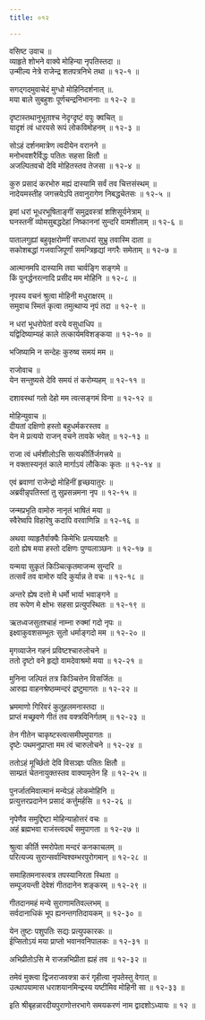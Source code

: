 ```yaml
---
title: ०१२

---
```

वसिष्ट उवाच ॥  
व्याहृते शोभने वाक्ये मोहिन्या नृपतिस्तदा ॥  
उन्मील्य नेत्रे राजेन्द्र शतपत्रनिभे तथा ॥ १२-१ ॥  
  
सगद्गदमुवाचेदं मुग्धो मोहिनिदर्शनात् ॥.  
मया बाले सुबहुशः पूर्णचन्द्रनिभाननाः ॥ १२-२ ॥  
  
दृष्टास्तथानुभूताश्च नेदृग्दृष्टं वपुः क्वचित् ॥  
यादृशं त्वं धारयसे रूपं लोकविमोहनम् ॥ १२-३ ॥  
  
सोऽहं दर्शनमात्रेण त्वदीयेन वरानने ॥  
मनोभवशरैर्विद्धः पतितः सहसा क्षितौ ॥  
अजल्पितवचो देवि मोहितस्तव तेजसा ॥ १२-४ ॥  
  
कुरु प्रसादं करभोरु मह्यं दास्यामि सर्वं तव चित्तसंस्थम् ॥  
नादेयमस्तीह जगत्त्रयेऽपि तवानुरागेण निबद्धचेतसः ॥ १२-५ ॥  
  
इमां धरां भूधरभूषिताङ्गीं समुद्रवस्त्रां शशिसूर्यनेत्राम् ॥  
घनस्तनीं व्योमसुबद्धदेहां निष्काननां सुन्दरि वामशीलाम् ॥ १२-६ ॥  
  
पातालगुह्यां बहुवृक्षरोम्णीं सप्ताधरां सुभ्रु तवास्मि दाता ॥  
सकोशबद्धां गजवाजिपूर्णां समन्त्रिहृद्यां नगरैः समेताम् ॥ १२-७ ॥  
  
आत्मानमपि दास्यामि तवा चार्वङ्गि सङ्गमे ॥  
किं पुनर्द्धनरत्नादि प्रसीद मम मोहिनि ॥ १२-८ ॥  
  
नृपस्य वचनं श्रुत्वा मोहिनी मधुराक्षरम् ॥  
समुवाच स्मितं कृत्वा तमुत्थाप्य नृपं तदा ॥ १२-९ ॥  
  
न धरां भूधरोपेतां वरये वसुधाधिप ॥  
यद्विदिष्याम्यहं काले तत्कार्यमविशङ्कया ॥ १२-१० ॥  
  
भजिष्यामि न सन्देहः कुरुष्व समयं मम ॥  
  
राजोवाच ॥  
येन सन्तुष्यसे देवि समयं तं करोम्यहम् ॥ १२-११ ॥  
  
दशावस्थां गतो देहो मम त्वत्सङ्गमं विना ॥ १२-१२ ॥  
  
मोहिन्युवाच ॥  
दीयतां दक्षिणो हस्तो बहुधर्मकरस्तव ॥  
येन मे प्रत्ययो राजन् वचने तावके भवेत् ॥ १२-१३ ॥  
  
राजा त्वं धर्मशीलोऽसि सत्यकीर्तिर्जगत्त्रये ॥  
न वक्तास्यनृतं काले मार्गाऽयं लौकिकः कृतः ॥ १२-१४ ॥  
  
एवं ब्रवाणां राजेन्द्रो मोहिनीं हृच्छयातुरः ॥  
अब्रवीन्नृपतिस्तां तु सुप्रसन्नमना नृप ॥ १२-१५ ॥  
  
जन्मप्रभृति वामोरु नानृतं भाषितं मया ॥  
स्वैरेष्वपि विहारेषु कदापि वरवाणिन्नि ॥ १२-१६ ॥  
  
अथवा व्याहृतैर्वाक्यैः किमेभिः प्रत्ययाक्षरैः ॥  
दतो ह्येष मया हस्तो दक्षिणः पुण्यलाञ्छनः ॥ १२-१७ ॥  
  
यन्मया सुकृतं किञ्चित्कृतमाजन्म सुन्दरि ॥  
तत्सर्वं तव वामोरु यदि कुर्यान्न ते वचः ॥ १२-१८ ॥  
  
अन्तरे ह्येष दत्तो मे धर्मो भार्या भवाङ्गने ॥  
तव रूपेण मे क्षोभः सहसा प्रत्युपस्थितः ॥ १२-१९ ॥  
  
ऋतध्वजसुतश्चाहं नाम्ना रुक्मां गदो नृपः ॥  
इक्ष्वाकुवशसम्भूतः सुतो धर्माङ्गदो मम ॥ १२-२० ॥  
  
मृगव्याजेन गहनं प्रविष्टश्चारुलोचने ॥  
ततो दृष्टो वने हृद्यो वामदेवाश्रमो मया ॥ १२-२१ ॥  
  
मुनिना जल्पितं तत्र किञ्चित्तेन विसर्जितः ॥  
आरुह्य वाहनश्रेष्ठम्मन्दरं द्रष्टुमागतः ॥ १२-२२ ॥  
  
भ्रममाणो गिरिवरं कुतूहलमनास्तदा ॥  
प्राप्तं मच्छ्रवणे गीतं तव वक्त्रविनिर्गतम् ॥ १२-२३ ॥  
  
तेन गीतेन चाकृष्टस्त्वत्समीपमुपागतः ॥  
दृष्टेः पथमनुप्राप्ता मम त्वं चारुलोचने ॥ १२-२४ ॥  
  
ततोऽहं मूर्च्छितो देवि विसञ्ज्ञः पतितः क्षितौ ॥  
साम्प्रतं चेतनायुक्तस्तव वाक्यामृतेन हि ॥ १२-२५ ॥  
  
पुनर्जातमिवात्मानं मन्येऽहं लोकमोहिनि ॥  
प्रत्युत्तरप्रदानेन प्रसादं कर्त्तुमर्हसि ॥ १२-२६ ॥  
  
नृपेणैव समुद्दिष्टा मोहिन्याहोत्तरं वचः ॥  
अहं ब्रह्मभवा राजंस्त्वदर्थं समुपागता ॥ १२-२७ ॥  
  
श्रुत्वा कीर्ति स्मरोपेता मन्दरं कनकाचलम् ॥  
परित्यज्य सुरान्सर्वान्विश्वम्भरपुरोगमान् ॥ १२-२८ ॥  
  
समाहितमनास्त्वत्र तपस्यानिरता स्थिता ॥  
सम्पूजयन्ती देवेशं गीतदानेन शङ्करम् ॥ १२-२९ ॥  
  
गीतदानमहं मन्ये सुराणामतिवल्लभम् ॥  
सर्वदानाधिकं भूप ह्यनन्तगतिदायकम् ॥ १२-३० ॥  
  
येन तुष्टः पशुपतिः सद्यः प्रत्युपकारकः ॥  
ईप्सितोऽयं मया प्राप्तो भवानवनिपालकः ॥ १२-३१ ॥  
  
अभिप्रीतोऽसि मे राजन्नभिप्रीता ह्यहं तव ॥ १२-३२ ॥  
  
तमेवं मुक्त्वा द्विजराजवक्त्रा करं गृहीत्वा नृपतेस्तु वेगात् ॥  
उत्थापयामास धराशयानमिन्द्रस्य यष्टीमिव मोहिनी सा ॥ १२-३३ ॥  
  
इति श्रीबृहन्नारदीयपुराणोत्तरभागे समयकरणं नाम द्वादशोऽध्यायः ॥ १२ ॥